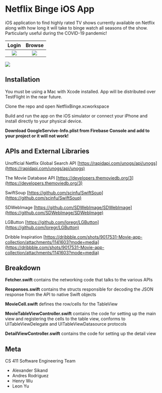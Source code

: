 # Netflix Binge iOS App
iOS application to find highly rated TV shows currently available on Netflix along with how long it will take to binge watch all seasons of the show. Particularly useful during the COVID-19 pandemic!

Login                      |  Browse
:-------------------------:|:-------------------------:
![](https://lh3.googleusercontent.com/ZUIoNBZWgMxhW1dKOT1yaNqRP22o6fKYku6IMyKjGIUKm2tMuoT52JJMcR1l2hViU0B9uG7AspFElPFMgXfXeX1GReGGDEyqOT5GEalqJfyDRWACxDB9MltwuiGNXXlGde1uCl8Zfoo=w240)  |  ![](https://lh3.googleusercontent.com/qgphAsE2njk2Ja2hiXpMfRGJ9obuIJQECd2qoKYtF0IO7cnsDncTBnakDefDTuCNH-pyE4Tm-0_kK83iWVP3HVzLFhjoSH97KtfjP60xilMN3W88E7jlX4J90j-NiJ_Px137myzQ1fo=w240)

![](https://lh3.googleusercontent.com/9qkIdMgN2X8LA2kn9IoAax_wubYb8RafgB82NaXbnlTwQDKA8O9gli43IaGG0oIJgPhkOIThBF17-xnm7b3VJIgoEruQKH-BbJOxc7e4-k6Jdp7Ge56AAb9MyqKAzla4_5FEcoFmO-4=w480)




## Installation

You must be using a Mac with Xcode installed. App will be distributed over TestFlight in the near future.

Clone the repo and open NetflixBinge.xcworkspace

Build and run the app on the iOS simulator or connect your iPhone and install directly to your physical device.

**Download GoogleServive-Info.plist from Firebase Console and add to your project or it will not work!**

## APIs and External Libraries
Unofficial Netflix Global Search API [https://rapidapi.com/unogs/api/unogs](https://rapidapi.com/unogs/api/unogs)

The Movie Database API [https://developers.themoviedb.org/3](https://developers.themoviedb.org/3)

SwiftSoup [https://github.com/scinfu/SwiftSoup](https://github.com/scinfu/SwiftSoup)

SDWebImage [https://github.com/SDWebImage/SDWebImage](https://github.com/SDWebImage/SDWebImage)

LGButton [https://github.com/loregr/LGButton](https://github.com/loregr/LGButton)

Dribble Inspiration [https://dribbble.com/shots/9017531-Movie-app-collection/attachments/1141603?mode=media](https://dribbble.com/shots/9017531-Movie-app-collection/attachments/1141603?mode=media)

## Breakdown

**Fetcher.swift** contains the networking code that talks to the various APIs

**Responses.swift** contains the structs responsible for decoding the JSON response from the API to native Swift objects

**MovieCell.swift** defines the row/cells for the TableView

**MovieTableViewController.swift** contains the code for setting up the main view and registering the cells to the table view, conforms to UITableViewDelegate and UITableViewDatasource protocols

**DetailViewController.swift** contains the code for setting up the detail view

## Meta

CS 411 Software Engineering Team

 - Alexander Sikand
 - Andres Rodriguez
 - Henry Wu
 - Leon Yu

